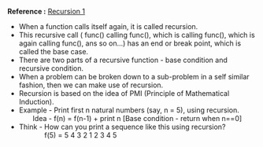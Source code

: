 **Reference :** [Recursion 1](https://youtu.be/TZR6tMs4vmQ)
- When a function calls itself again, it is called recursion.
- This recursive call ( func() calling func(), which is calling func(), which is again calling func(), ans so on...) has an end or break point, which is called the base case.
- There are two parts of a recursive function - base condition and recursive condition.
- When a problem can be broken down to a sub-problem in a self similar fashion, then we can make use of recursion.
- Recursion is based on the idea of PMI (Principle of Mathematical Induction).
- Example - Print first n natural numbers (say, n = 5), using recursion. <br>
&nbsp;&nbsp;&nbsp;&nbsp;&nbsp;&nbsp;&nbsp;Idea - f(n) = f(n-1) + print n [Base condition - return when n==0]
- Think - How can you print a sequence like this using recursion?<br>
&nbsp;&nbsp;&nbsp;&nbsp;&nbsp;&nbsp;&nbsp;&nbsp;&nbsp;&nbsp;&nbsp;&nbsp;&nbsp;f(5) = 5 4 3 2 1 2 3 4 5
